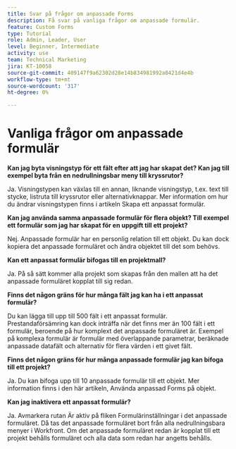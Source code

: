 ```yaml
---
title: Svar på frågor om anpassade Forms
description: Få svar på vanliga frågor om anpassade formulär.
feature: Custom Forms
type: Tutorial
role: Admin, Leader, User
level: Beginner, Intermediate
activity: use
team: Technical Marketing
jira: KT-10058
source-git-commit: 409147f9a62302d28e14b834981992a0421d4e4b
workflow-type: tm+mt
source-wordcount: '317'
ht-degree: 0%

---
```


# Vanliga frågor om anpassade formulär

**Kan jag byta visningstyp för ett fält efter att jag har skapat det? Kan jag till exempel byta från en nedrullningsbar meny till kryssrutor?**

Ja. Visningstypen kan växlas till en annan, liknande visningstyp, t.ex. text till stycke, listruta till kryssrutor eller alternativknappar. Mer information om hur du ändrar visningstypen finns i artikeln Skapa ett anpassat formulär.


**Kan jag använda samma anpassade formulär för flera objekt? Till exempel ett formulär som jag har skapat för en uppgift till ett projekt?**

Nej. Anpassade formulär har en personlig relation till ett objekt. Du kan dock kopiera det anpassade formuläret och ändra objektet till det som behövs.


**Kan ett anpassat formulär bifogas till en projektmall?**

Ja. På så sätt kommer alla projekt som skapas från den mallen att ha det anpassade formuläret kopplat till sig redan.


**Finns det någon gräns för hur många fält jag kan ha i ett anpassat formulär?**

Du kan lägga till upp till 500 fält i ett anpassat formulär. Prestandaförsämring kan dock inträffa när det finns mer än 100 fält i ett formulär, beroende på hur komplext det anpassade formuläret är. Exempel på komplexa formulär är formulär med överlappande parametrar, beräknade anpassade datafält och alternativ för flera värden i ett givet fält.


**Finns det någon gräns för hur många anpassade formulär jag kan bifoga till ett projekt?**

Ja. Du kan bifoga upp till 10 anpassade formulär till ett objekt. Mer information finns i den här artikeln, Använda anpassad Forms på objekt.


**Kan jag inaktivera ett anpassat formulär?**

Ja. Avmarkera rutan Är aktiv på fliken Formulärinställningar i det anpassade formuläret. Då tas det anpassade formuläret bort från alla nedrullningsbara menyer i Workfront. Om det anpassade formuläret redan är kopplat till ett projekt behålls formuläret och alla data som redan har angetts behålls.